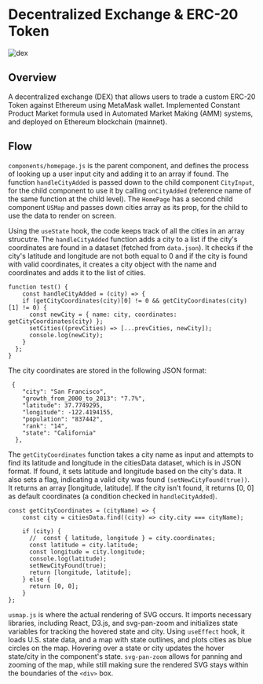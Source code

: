 # Decentralized Exchange & ERC-20 Token



![dex](https://github.com/BianLee/Decentralized-Exchange-Model-ERC-20-Token/assets/62369269/81ef12f9-3760-482f-9f64-2cc979b7d177)


## Overview
A decentralized exchange (DEX) that allows users to trade a custom ERC-20 Token against Ethereum using MetaMask wallet. Implemented Constant Product Market formula used in Automated Market Making (AMM) systems, and deployed on Ethereum blockchain (mainnet). 

## Flow
`components/homepage.js` is the parent component, and defines the process of looking up a user input city and adding it to an array if found. The function `handleCityAdded` is passed down to the child component `CityInput`, for the child component to use it by calling `onCityAdded` (reference name of the same function at the child level). The `HomePage` has a second child component `USMap` and passes down cities array as its prop, for the child to use the data to render on screen.

Using the `useState` hook, the code keeps track of all the cities in an array strucutre. The `handleCityAdded` function adds a city to a list if the city's coordinates are found in a dataset (fetched from `data.json`). It checks if the city's latitude and longitude are not both equal to 0 and if the city is found with valid coordinates, it creates a city object with the name and coordinates and adds it to the list of cities.

```
function test() {
    const handleCityAdded = (city) => {
    if (getCityCoordinates(city)[0] != 0 && getCityCoordinates(city)[1] != 0) {
      const newCity = { name: city, coordinates: getCityCoordinates(city) };
      setCities((prevCities) => [...prevCities, newCity]);
      console.log(newCity);
    }
  };
}
```

The city coordinates are stored in the following JSON format:
```
 {
    "city": "San Francisco",
    "growth_from_2000_to_2013": "7.7%",
    "latitude": 37.7749295,
    "longitude": -122.4194155,
    "population": "837442",
    "rank": "14",
    "state": "California"
  },
```

The `getCityCoordinates` function takes a city name as input and attempts to find its latitude and longitude in the citiesData dataset, which is in JSON format. If found, it sets latitude and longitude based on the city's data. It also sets a flag, indicating a valid city was found `(setNewCityFound(true))`. It returns an array [longitude, latitude]. If the city isn't found, it returns [0, 0] as default coordinates (a condition checked in `handleCityAdded`).

```
const getCityCoordinates = (cityName) => {
    const city = citiesData.find((city) => city.city === cityName);
    
    if (city) {
      //  const { latitude, longitude } = city.coordinates;
      const latitude = city.latitude;
      const longitude = city.longitude;
      console.log(latitude);
      setNewCityFound(true);
      return [longitude, latitude];
    } else {
      return [0, 0];
    }
};
```

`usmap.js` is where the actual rendering of SVG occurs. It imports necessary libraries, including React, D3.js, and svg-pan-zoom and initializes state variables for tracking the hovered state and city. Using `useEffect` hook, it loads U.S. state data, and  a map with state outlines, and plots cities as blue circles on the map. Hovering over a state or city updates the hover state/city in the component's state. `svg-pan-zoom` allows for panning and zooming of the map, while still making sure the rendered SVG stays within the boundaries of the `<div>` box.



